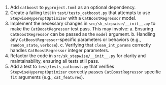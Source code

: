 1. Add `catboost` to `pyproject.toml` as an optional dependency.
2. Create a failing test in `test/tests_catboost.py` that attempts to use `StepwiseHyperoptOptimizer` with a `CatBoostRegressor` model.
3. Implement the necessary changes in `src/sk_stepwise/__init__.py` to make the `CatBoostRegressor` test pass. This may involve:
    a. Ensuring `CatBoostRegressor` can be passed as the `model` argument.
    b. Handling any `CatBoostRegressor`-specific parameters or behaviors (e.g., `random_state`, `verbose`).
    c. Verifying that `clean_int_params` correctly handles `CatBoostRegressor` integer parameters.
4. Refactor the code in `src/sk_stepwise/__init__.py` for clarity and maintainability, ensuring all tests still pass.
5. Add a test to `test/tests_catboost.py` that verifies `StepwiseHyperoptOptimizer` correctly passes `CatBoostRegressor` specific `fit` arguments (e.g., `cat_features`).
